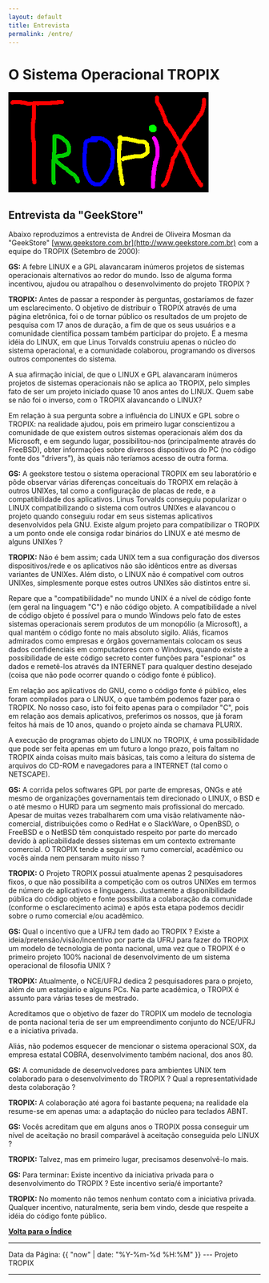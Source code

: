 ```yaml
---
layout: default 
title: Entrevista 
permalink: /entre/
---
```

# O Sistema Operacional TROPIX

![Tropix](tropix.gif)

## Entrevista da \"GeekStore\" 

Abaixo reproduzimos a entrevista de Andrei de Oliveira Mosman da
\"GeekStore\" [www.geekstore.com.br](http://www.geekstore.com.br) com a
equipe do TROPIX (Setembro de 2000):

**GS:** A febre LINUX e a GPL alavancaram inúmeros projetos de sistemas
operacionais alternativos ao redor do mundo. Isso de alguma forma
incentivou, ajudou ou atrapalhou o desenvolvimento do projeto TROPIX ?

**TROPIX:** Antes de passar a responder às perguntas, gostaríamos de
fazer um esclarecimento. O objetivo de distribuir o TROPIX através de
uma página eletrônica, foi o de tornar público os resultados de um
projeto de pesquisa com 17 anos de duração, a fim de que os seus
usuários e a comunidade científica possam também participar do projeto.
É a mesma idéia do LINUX, em que Linus Torvalds construiu apenas o
núcleo do sistema operacional, e a comunidade colaborou, programando os
diversos outros componentes do sistema.

A sua afirmação inicial, de que o LINUX e GPL alavancaram inúmeros
projetos de sistemas operacionais não se aplica ao TROPIX, pelo simples
fato de ser um projeto iniciado quase 10 anos antes do LINUX. Quem sabe
se não foi o inverso, com o TROPIX alavancando o LINUX?

Em relação à sua pergunta sobre a influência do LINUX e GPL sobre o
TROPIX: na realidade ajudou, pois em primeiro lugar conscientizou a
comunidade de que existem outros sistemas operacionais além dos da
Microsoft, e em segundo lugar, possibilitou-nos (principalmente através
do FreeBSD), obter informações sobre diversos dispositivos do PC (no
código fonte dos \"drivers\"), às quais não teríamos acesso de outra
forma.

**GS:** A geekstore testou o sistema operacional TROPIX em seu
laboratório e pôde observar várias diferenças conceituais do TROPIX em
relação à outros UNIXes, tal como a configuração de placas de rede, e a
compatibilidade dos aplicativos. Linus Torvalds conseguiu popularizar o
LINUX compatibilizando o sistema com outros UNIXes e alavancou o projeto
quando conseguiu rodar em seus sistemas aplicativos desenvolvidos pela
GNU. Existe algum projeto para compatibilizar o TROPIX a um ponto onde
ele consiga rodar binários do LINUX e até mesmo de alguns UNIXes ?

**TROPIX:** Não é bem assim; cada UNIX tem a sua configuração dos
diversos dispositivos/rede e os aplicativos não são idênticos entre as
diversas variantes de UNIXes. Além disto, o LINUX não é compatível com
outros UNIXes, simplesmente porque estes outros UNIXes são distintos
entre si.

Repare que a \"compatibilidade\" no mundo UNIX é a nível de código fonte
(em geral na linguagem \"C\") e não código objeto. A compatibilidade a
nível de código objeto é possível para o mundo Windows pelo fato de
estes sistemas operacionais serem produtos de um monopólio (a
Microsoft), a qual mantém o código fonte no mais absoluto sigilo. Aliás,
ficamos admirados como empresas e órgãos governamentais colocam os seus
dados confidenciais em computadores com o Windows, quando existe a
possibilidade de este código secreto conter funções para \"espionar\" os
dados e remetê-los através da INTERNET para qualquer destino desejado
(coisa que não pode ocorrer quando o código fonte é público).

Em relação aos aplicativos do GNU, como o código fonte é público, eles
foram compilados para o LINUX, o que também podemos fazer para o TROPIX.
No nosso caso, isto foi feito apenas para o compilador \"C\", pois em
relação aos demais aplicativos, preferimos os nossos, que já foram
feitos há mais de 10 anos, quando o projeto ainda se chamava PLURIX.

A execução de programas objeto do LINUX no TROPIX, é uma possibilidade
que pode ser feita apenas em um futuro a longo prazo, pois faltam no
TROPIX ainda coisas muito mais básicas, tais como a leitura do sistema
de arquivos do CD-ROM e navegadores para a INTERNET (tal como o
NETSCAPE).

**GS:** A corrida pelos softwares GPL por parte de empresas, ONGs e até
mesmo de organizações governamentais tem direcionado o LINUX, o BSD e o
até mesmo o HURD para um segmento mais profissional do mercado. Apesar
de muitas vezes trabalharem com uma visão relativamente não-comercial,
distribuições como o RedHat e o SlackWare, o OpenBSD, o FreeBSD e o
NetBSD têm conquistado respeito por parte do mercado devido à
aplicabilidade desses sistemas em um contexto extremante comercial. O
TROPIX tende a seguir um rumo comercial, acadêmico ou vocês ainda nem
pensaram muito nisso ?

**TROPIX:** O Projeto TROPIX possui atualmente apenas 2 pesquisadores
fixos, o que não possibilita a competição com os outros UNIXes em termos
de número de aplicativos e linguagens. Justamente a disponibilidade
pública do código objeto e fonte possibilita a colaboração da comunidade
(conforme o esclarecimento acima) e após esta etapa podemos decidir
sobre o rumo comercial e/ou acadêmico.

**GS:** Qual o incentivo que a UFRJ tem dado ao TROPIX ? Existe a
ideia/pretensão/visão/incentivo por parte da UFRJ para fazer do TROPIX
um modelo de tecnologia de ponta nacional, uma vez que o TROPIX é o
primeiro projeto 100% nacional de desenvolvimento de um sistema
operacional de filosofia UNIX ?

**TROPIX:** Atualmente, o NCE/UFRJ dedica 2 pesquisadores para o
projeto, além de um estagiário e alguns PCs. Na parte acadêmica, o
TROPIX é assunto para várias teses de mestrado.

Acreditamos que o objetivo de fazer do TROPIX um modelo de tecnologia de
ponta nacional teria de ser um empreendimento conjunto do NCE/UFRJ e a
iniciativa privada.

Aliás, não podemos esquecer de mencionar o sistema operacional SOX, da
empresa estatal COBRA, desenvolvimento também nacional, dos anos 80.

**GS:** A comunidade de desenvolvedores para ambientes UNIX tem
colaborado para o desenvolvimento do TROPIX ? Qual a representatividade
desta colaboração ?

**TROPIX:** A colaboração até agora foi bastante pequena; na realidade
ela resume-se em apenas uma: a adaptação do núcleo para teclados ABNT.

**GS:** Vocês acreditam que em alguns anos o TROPIX possa conseguir um
nível de aceitação no brasil comparável à aceitação conseguida pelo
LINUX ?

**TROPIX:** Talvez, mas em primeiro lugar, precisamos desenvolvê-lo
mais.

**GS:** Para terminar: Existe incentivo da iniciativa privada para o
desenvolvimento do TROPIX ? Este incentivo seria/é importante?

**TROPIX:** No momento não temos nenhum contato com a iniciativa
privada. Qualquer incentivo, naturalmente, seria bem vindo, desde que
respeite a idéia do código fonte público.

**[Volta para o Índice](index.md)**

<hr>
  Data da Página: {{ "now" | date: "%Y-%m-%d %H:%M" }}  --- Projeto TROPIX
<hr>
